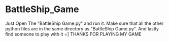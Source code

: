 # BattleShip_Game
Just Open The "BattleShip Game.py" and run it.
Make sure that all the other python files are in the same directory as "BattleShip Game.py".
And lastly find someone to play with it =]
THANKS FOR PLAYING MY GAME
